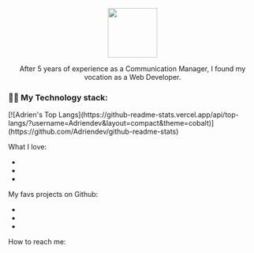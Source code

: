 <div id="header" align="center">
  <img src="https://media.giphy.com/media/xTiIzJSKB4l7xTouE8/giphy.gif" width=100"/>
</div>

<div id"=presentation" algin="center">

<p align="center"> After 5 years of experience as a Communication Manager, I found my vocation as a Web Developer.</p> 

<h3>👨‍💻 My Technology stack:</h3>
[![Adrien's Top Langs](https://github-readme-stats.vercel.app/api/top-langs/?username=Adriendev&layout=compact&theme=cobalt)](https://github.com/Adriendev/github-readme-stats)




</div>

What I love: 

- 
- 
-

My favs projects on Github: 

-
-
-

How to reach me: 


<!--
**Adriendev/Adriendev** is a ✨ _special_ ✨ repository because its `README.md` (this file) appears on your GitHub profile.

Here are some ideas to get you started:

- 🔭 I’m currently working on ...
- 🌱 I’m currently learning ...
- 👯 I’m looking to collaborate on ...
- 🤔 I’m looking for help with ...
- 💬 Ask me about ...
- 📫 How to reach me: ...
- 😄 Pronouns: ...
- ⚡ Fun fact: ...
-->
